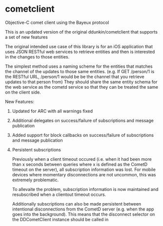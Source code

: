 # cometclient
Objective-C comet client using the Bayeux protocol

This is an updated version of the original ddunkin/cometclient that supports a set of new features

The original intended use case of this library is for an iOS application that uses JSON RESTful web services to retrieve entities and then is interested in the changes to those entities.

The simplest method uses a naming scheme for the entities that matches the channel of the updates to those same entities. 
(e.g. If GET /person/1 is the RESTful URL, /person/1 would be be the channel that you retrieve updates to that person from) 
They should share the same entity schema for the web service as the cometd service so that they can be treated the same on the client side.

New Features:

1. Updated for ARC with all warnings fixed
2. Additional delegates on success/failure of subscriptions and message publication
3. Added support for block callbacks on success/failure of subscriptions and message publication
4. Persistent subscriptions
   
   Previously when a client timeout occured (i.e. when it had been more than x seconds between queries where x is defined as the CometD timeout on the server), all subscription information was lost.  For mobile devices where momentary disconnections are not uncommon, this was extremely problematic.
   
   To allevaite the problem, subscription information is now maintained and resubscribed when a clientout timeout occurs.  
   
   Additionally subscriptions can also be made persistent between intentional disconnections from the CometD server (e.g. when the app goes into the background).
   This means that the disconnect selector on the DDCometClient instance should be called in
   
   
